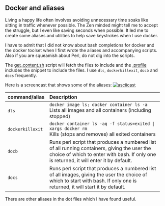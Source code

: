 Docker and aliases
------------------

Living a happy life often involves avoiding unnecessary time soaks like sitting in traffic whenever possible. The Zen minded might tell me to accept the struggle, but I even like saving seconds when possible. It led me to create some aliases and utilities to help save keystrokes when I use docker.

I have to admit that I did not know about bash completions for docker and the docker toolset when I first wrote the aliases and accompanying scripts. Also if you are squeamish about Perl, do not dig into the scripts.

The [get_content.sh](get_content.sh) script will fetch the files to include and the [.profile](.profile) includes the snippet to include the files. I use `dls`, `dockerkillexit`, `docb` and `docs` frequently.

Here is a screencast that shows some of the aliases:
[![asciicast](https://asciinema.org/a/161002.png)](https://asciinema.org/a/161002)

| command/alias   | Description           |
|-----------------|:----------------------|
| `dls` |  `docker image ls; docker container ls -a` <br/>Lists all images and all containers (including stopped)|
| `dockerkillexit` |  `docker container ls -aq -f status=exited \| xargs docker rm` <br/>Kills (stops and removes) all exited containers|
| `docb` | Runs perl script that produces a numbered list of all running containers, giving the user the choice of which to enter with bash. If only one is returned, it will enter it by default. |
| `docs` |  Runs perl script that produces a numbered list of all images, giving the user the choice of which to start with bash. If only one is returned, it will start it by default.|

There are other aliases in the dot files which I have found useful.
